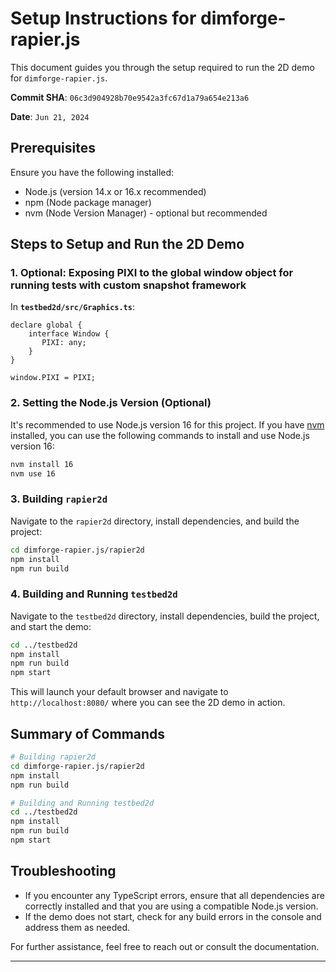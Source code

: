# Setup Instructions for dimforge-rapier.js

This document guides you through the setup required to run the 2D demo for `dimforge-rapier.js`.

**Commit SHA**: `06c3d904928b70e9542a3fc67d1a79a654e213a6`

**Date**: `Jun 21, 2024`

## Prerequisites

Ensure you have the following installed:

- Node.js (version 14.x or 16.x recommended)
- npm (Node package manager)
- nvm (Node Version Manager) - optional but recommended

## Steps to Setup and Run the 2D Demo

### 1. Optional: Exposing PIXI to the global window object for running tests with custom snapshot framework

In **`testbed2d/src/Graphics.ts`**:

```
declare global {
    interface Window {
       PIXI: any; 
    }
}

window.PIXI = PIXI;
```

### 2. Setting the Node.js Version (Optional)

It's recommended to use Node.js version 16 for this project. If you have [nvm](https://github.com/nvm-sh/nvm) installed, you can use the following commands to install and use Node.js version 16:

```bash
nvm install 16
nvm use 16
```

### 3. Building `rapier2d`

Navigate to the `rapier2d` directory, install dependencies, and build the project:

```bash
cd dimforge-rapier.js/rapier2d
npm install
npm run build
```

### 4. Building and Running `testbed2d`

Navigate to the `testbed2d` directory, install dependencies, build the project, and start the demo:

```bash
cd ../testbed2d
npm install
npm run build
npm start
```

This will launch your default browser and navigate to `http://localhost:8080/` where you can see the 2D demo in action.

## Summary of Commands

```bash
# Building rapier2d
cd dimforge-rapier.js/rapier2d
npm install
npm run build

# Building and Running testbed2d
cd ../testbed2d
npm install
npm run build
npm start
```

## Troubleshooting

- If you encounter any TypeScript errors, ensure that all dependencies are correctly installed and that you are using a compatible Node.js version.
- If the demo does not start, check for any build errors in the console and address them as needed.

For further assistance, feel free to reach out or consult the documentation.

---